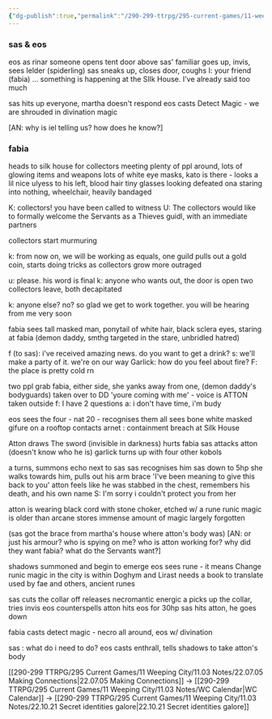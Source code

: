 ```yaml
---
{"dg-publish":true,"permalink":"/290-299-ttrpg/295-current-games/11-weeping-city/11-03-notes/22-08-25-silk-house-ambush/","dgHomeLink":true,"dgPassFrontmatter":false,"dgShowBacklinks":true,"dgShowLocalGraph":false,"dgShowInlineTitle":true}
---
```



### sas & eos 

eos as rinar
someone opens tent door above
sas' familiar goes up, invis, sees Ielder (spiderling)
sas sneaks up, closes door, coughs
I: your friend (fabia) ... something is happening at the SIlk House. I've already said too much

sas hits up everyone, martha doesn't respond
eos casts Detect Magic - we are shrouded in divination magic

[AN: why is iel telling us? how does he know?]

### fabia

heads to silk house for collectors meeting
plenty of ppl around, lots of glowing items and weapons
lots of white eye masks, kato is there - looks a lil nice
ulyess to his left, blood hair tiny glasses looking defeated
ona staring into nothing, wheelchair, heavily bandaged

K: collectors! you have been called to witness
U: The collectors would like to formally welcome the Servants as a Thieves guidl, with an immediate partners

collectors start murmuring

k: from now on, we will be working as equals, one guild
pulls out a gold coin, starts doing tricks as collectors grow more outraged

u: please. his word is final
k: anyone who wants out, the door is open
two collectors leave, both decapitated

k: anyone else? no? so glad we get to work together. you will be hearing from me very soon

fabia sees tall masked man, ponytail of white hair, black sclera eyes, staring at fabia
(demon daddy, smthg targeted in the stare, unbridled hatred)

f (to sas): i've received amazing news. do you want to get a drink?
s: we'll make a party of it. we're on our way
Garlick: how do you feel about fire?
F: the place is pretty cold rn

two ppl grab fabia, either side, she yanks away from one, (demon daddy's bodyguards)
taken over to DD
'youre coming with me' - voice is ATTON
taken outside
f: I have 2 questions
a: i don't have time, i'm budy

eos sees the four - nat 20 - recognises them all
sees bone white masked gifure on a rooftop
contacts arnet : containment breach at Silk House

Atton draws The sword (invisible in darkness)
hurts fabia
sas attacks atton (doesn't know who he is)
garlick turns up with four other kobols

a turns, summons echo next to sas
sas recognises him
sas down to 5hp
she walks towards him, pulls out his arm brace 'I've been meaning to give this back to you'
atton feels like he was stabbed in the chest, remembers his death, and his own name
S: I'm sorry i couldn't protect you from her

atton is wearing black cord with stone choker, etched w/ a rune
runic magic is older than arcane
stores immense amount of magic
largely forgotten

(sas got the brace from martha's house where atton's body was)
[AN: or just his armour? who is spying on me? who is atton working for? why did they want fabia? what do the Servants want?]

shadows summoned and begin to emerge
eos sees rune - it means Change
runic magic in the city is within Doghym and Lirast
needs a book to translate
used by fae and others, ancient runes

sas cuts the collar off
releases necromantic energic
a picks up the collar, tries invis
eos counterspells
atton hits eos for 30hp
sas hits atton, he goes down

fabia casts detect magic - necro all around, eos w/ divination

sas : what do i need to do?
eos casts enthrall, tells shadows to take atton's body


[[290-299 TTRPG/295 Current Games/11 Weeping City/11.03 Notes/22.07.05 Making Connections|22.07.05 Making Connections]] -> [[290-299 TTRPG/295 Current Games/11 Weeping City/11.03 Notes/WC Calendar|WC Calendar]] -> [[290-299 TTRPG/295 Current Games/11 Weeping City/11.03 Notes/22.10.21 Secret identities galore|22.10.21 Secret identities galore]]